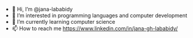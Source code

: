 - 👋 Hi, I’m @jana-lababidy
- 👀 I’m interested in programming languages and computer development
- 🌱 I’m currently learning computer science
- 📫 How to reach me https://www.linkedin.com/in/jana-gh-lababidy/

<!---
jana-lababidy/jana-lababidy is a ✨ special ✨ repository because its `README.md` (this file) appears on your GitHub profile.
You can click the Preview link to take a look at your changes.
--->
